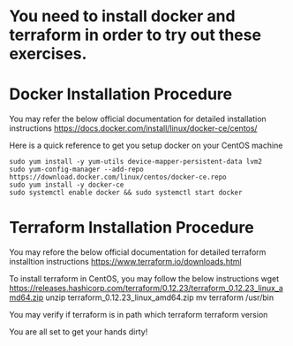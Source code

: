 # You need to install docker and terraform in order to try out these exercises.

# Docker Installation Procedure
You may refer the below official documentation for detailed installation instructions
	https://docs.docker.com/install/linux/docker-ce/centos/

Here is a quick reference to get you setup docker on your CentOS machine

	sudo yum install -y yum-utils device-mapper-persistent-data lvm2
	sudo yum-config-manager --add-repo https://download.docker.com/linux/centos/docker-ce.repo
	sudo yum install -y docker-ce
	sudo systemctl enable docker && sudo systemctl start docker


# Terraform Installation Procedure
You may refore the below official documentation for detailed terraform installtion instructions
	https://www.terraform.io/downloads.html

To install terraform in CentOS, you may follow the below instructions
	wget https://releases.hashicorp.com/terraform/0.12.23/terraform_0.12.23_linux_amd64.zip
	unzip terraform_0.12.23_linux_amd64.zip 
	mv terraform /usr/bin

You may verify if terraform is in path
	which terraform
	terraform version

You are all set to get your hands dirty!

